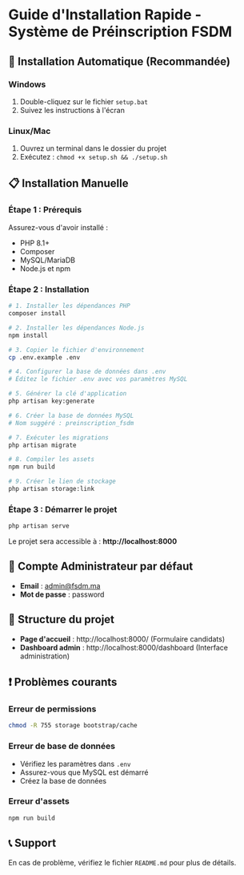 # Guide d'Installation Rapide - Système de Préinscription FSDM

## 🚀 Installation Automatique (Recommandée)

### Windows
1. Double-cliquez sur le fichier `setup.bat`
2. Suivez les instructions à l'écran

### Linux/Mac
1. Ouvrez un terminal dans le dossier du projet
2. Exécutez : `chmod +x setup.sh && ./setup.sh`

## 📋 Installation Manuelle

### Étape 1 : Prérequis
Assurez-vous d'avoir installé :
- PHP 8.1+ 
- Composer
- MySQL/MariaDB
- Node.js et npm

### Étape 2 : Installation
```bash
# 1. Installer les dépendances PHP
composer install

# 2. Installer les dépendances Node.js
npm install

# 3. Copier le fichier d'environnement
cp .env.example .env

# 4. Configurer la base de données dans .env
# Éditez le fichier .env avec vos paramètres MySQL

# 5. Générer la clé d'application
php artisan key:generate

# 6. Créer la base de données MySQL
# Nom suggéré : preinscription_fsdm

# 7. Exécuter les migrations
php artisan migrate

# 8. Compiler les assets
npm run build

# 9. Créer le lien de stockage
php artisan storage:link
```

### Étape 3 : Démarrer le projet
```bash
php artisan serve
```

Le projet sera accessible à : **http://localhost:8000**

## 🔑 Compte Administrateur par défaut
- **Email** : admin@fsdm.ma
- **Mot de passe** : password

## 📁 Structure du projet
- **Page d'accueil** : http://localhost:8000/ (Formulaire candidats)
- **Dashboard admin** : http://localhost:8000/dashboard (Interface administration)

## ❗ Problèmes courants

### Erreur de permissions
```bash
chmod -R 755 storage bootstrap/cache
```

### Erreur de base de données
- Vérifiez les paramètres dans `.env`
- Assurez-vous que MySQL est démarré
- Créez la base de données

### Erreur d'assets
```bash
npm run build
```

## 📞 Support
En cas de problème, vérifiez le fichier `README.md` pour plus de détails. 